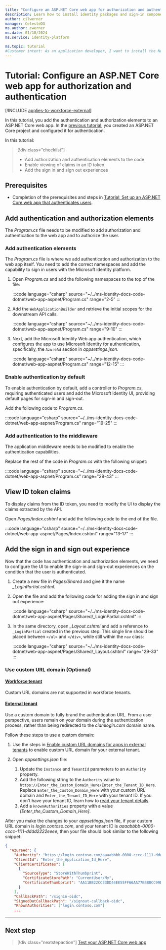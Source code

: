 ```yaml
---
title: "Configure an ASP.NET Core web app for authorization and authentication"
description: Learn how to install identity packages and sign-in components to an ASP.NET Core application and enable user authentication.
author: cilwerner
manager: CelesteDG
ms.author: cwerner
ms.date: 01/18/2024
ms.service: identity-platform

ms.topic: tutorial
#Customer intent: As an application developer, I want to install the NuGet packages necessary for authentication in my IDE, and implement authentication in my web app.
---
```


# Tutorial: Configure an ASP.NET Core web app for authorization and authentication

[!INCLUDE [applies-to-workforce-external](../external-id/includes/applies-to-workforce-external.md)]

In this tutorial, you add the authentication and authorization elements to an ASP.NET Core web app. In the [previous tutorial](./tutorial-web-app-dotnet-prepare-app.md), you created an ASP.NET Core project and configured it for authentication. 

In this tutorial:

> [!div class="checklist"]
>
> * Add authorization and authentication elements to the code
> * Enable viewing of claims in an ID token
> * Add the sign in and sign out experiences

## Prerequisites

* Completion of the prerequisites and steps in [Tutorial: Set up an ASP.NET Core web app that authenticates users](tutorial-web-app-dotnet-prepare-app.md).

## Add authentication and authorization elements

The *Program.cs* file needs to be modified to add authorization and authentication to the web app and to authorize the user.

### Add authentication elements

The *Program.cs* file is where we add authentication and authorization to the web app itself. You need to add the correct namespaces and add the capability to sign in users with the Microsoft identity platform. 

1. Open *Program.cs* and add the following namespaces to the top of the file:

    :::code language="csharp" source="~/../ms-identity-docs-code-dotnet/web-app-aspnet/Program.cs" range="2-5" :::

1. Add the `WebApplicationBuilder` and retrieve the initial scopes for the downstream API calls.

    :::code language="csharp" source="~/../ms-identity-docs-code-dotnet/web-app-aspnet/Program.cs" range="9-10" :::

1. Next, add the Microsoft Identity Web app authentication, which configures the app to use Microsoft Identity for authentication, specifically, the `AzureAd` section in *appsettings.json*.

    :::code language="csharp" source="~/../ms-identity-docs-code-dotnet/web-app-aspnet/Program.cs" range="12-15" :::


### Enable authentication by default

To enable authentication by default, add a controller to *Program.cs*, requiring authenticated users and add the Microsoft Identity UI, providing default pages for sign-in and sign-out.

Add the following code to *Program.cs*.

:::code language="csharp" source="~/../ms-identity-docs-code-dotnet/web-app-aspnet/Program.cs" range="19-25" :::

### Add authentication to the middleware

The application middleware needs to be modified to enable the authentication capabilities. 

Replace the rest of the code in *Program.cs* with the following snippet:

:::code language="csharp" source="~/../ms-identity-docs-code-dotnet/web-app-aspnet/Program.cs" range="28-43" :::
    
## View ID token claims

To display claims from the ID token, you need to modify the UI to display the claims extracted by the API.

Open *Pages/Index.cshtml* and add the following code to the end of the file. 

:::code language="csharp" source="~/../ms-identity-docs-code-dotnet/web-app-aspnet/Pages/Index.cshtml" range="13-17" :::

## Add the sign in and sign out experience

Now that the code has authentication and authorization elements, we need to configure the UI to enable the sign-in and sign-out experiences on the condition that the user is authenticated.

1. Create a new file in *Pages/Shared* and give it the name *_LoginPartial.cshtml*.
1. Open the file and add the following code for adding the sign in and sign out experience:

   :::code language="csharp" source="~/../ms-identity-docs-code-dotnet/web-app-aspnet/Pages/Shared/_LoginPartial.cshtml" :::

1. In the same directory, open *_Layout.cshtml* and add a reference to `_LoginPartial` created in the previous step. This single line should be placed between `</ul>` and `</div>`, while still within the `nav` class:

   :::code language="csharp" source="~/../ms-identity-docs-code-dotnet/web-app-aspnet/Pages/Shared/_Layout.cshtml" range="29-33" :::

### Use custom URL domain (Optional)

#### [Workforce tenant](#tab/workforce-tenant)

Custom URL domains are not supported in workforce tenants.

#### [External tenant](#tab/external-tenant)

Use a custom domain to fully brand the authentication URL. From a user perspective, users remain on your domain during the authentication process, rather than being redirected to the *ciamlogin.com* domain name.

Follow these steps to use a custom domain:

1. Use the steps in [Enable custom URL domains for apps in external tenants](../external-id/customers/how-to-custom-url-domain.md) to enable custom URL domain for your external tenant.

1. Open *appsettings.json* file:
    1. Update the `Instance` and `TenantId` parameters to an `Authority` property.
    1. Add the following string to the `Authority` value to `https://Enter_the_Custom_Domain_Here/Enter_the_Tenant_ID_Here`. Replace `Enter_the_Custom_Domain_Here` with your custom URL domain and `Enter_the_Tenant_ID_Here` with your tenant ID. If you don't have your tenant ID, learn how to [read your tenant details](../external-id/customers/how-to-create-external-tenant-portal.md#get-the-external-tenant-details). 
    1. Add a `knownAuthorities` property with a value *[Enter_the_Custom_Domain_Here]*.
    
After you make the changes to your *appsettings.json* file, if your custom URL domain is *login.contoso.com*, and your tenant ID is *aaaabbbb-0000-cccc-1111-dddd2222eeee*, then your file should look similar to the following snippet:

```json
{
  "AzureAd": {
    "Authority": "https://login.contoso.com/aaaabbbb-0000-cccc-1111-dddd2222eeee",
    "ClientId": "Enter_the_Application_Id_Here",
    "ClientCertificates": [
      {
        "SourceType": "StoreWithThumbprint",
        "CertificateStorePath": "CurrentUser/My",
        "CertificateThumbprint": "AA11BB22CC33DD44EE55FF66AA77BB88CC99DD00"
      }   
    ],
    "CallbackPath": "/signin-oidc",
    "SignedOutCallbackPath": "/signout-callback-oidc",
    "KnownAuthorities": ["login.contoso.com"]
    ...
```
---

## Next step

> [!div class="nextstepaction"]
> [Test your ASP.NET Core web app](./tutorial-web-app-dotnet-call-api.md)